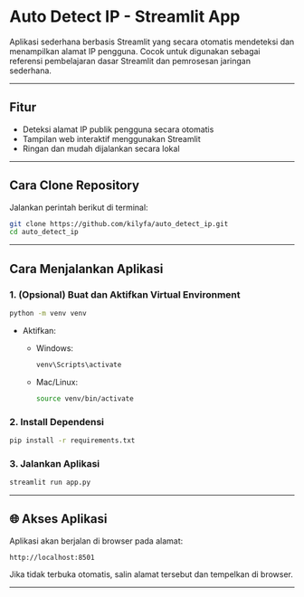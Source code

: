 # Auto Detect IP - Streamlit App

Aplikasi sederhana berbasis Streamlit yang secara otomatis mendeteksi dan menampilkan alamat IP pengguna. Cocok untuk digunakan sebagai referensi pembelajaran dasar Streamlit dan pemrosesan jaringan sederhana.

---

## Fitur

- Deteksi alamat IP publik pengguna secara otomatis
- Tampilan web interaktif menggunakan Streamlit
- Ringan dan mudah dijalankan secara lokal

---

## Cara Clone Repository

Jalankan perintah berikut di terminal:

```bash
git clone https://github.com/kilyfa/auto_detect_ip.git
cd auto_detect_ip
```

---

## Cara Menjalankan Aplikasi

### 1. (Opsional) Buat dan Aktifkan Virtual Environment

```bash
python -m venv venv
```

- Aktifkan:

  - Windows:
    ```bash
    venv\Scripts\activate
    ```

  - Mac/Linux:
    ```bash
    source venv/bin/activate
    ```

### 2. Install Dependensi

```bash
pip install -r requirements.txt
```

### 3. Jalankan Aplikasi

```bash
streamlit run app.py
```

---

## 🌐 Akses Aplikasi

Aplikasi akan berjalan di browser pada alamat:

```
http://localhost:8501
```

Jika tidak terbuka otomatis, salin alamat tersebut dan tempelkan di browser.

---

